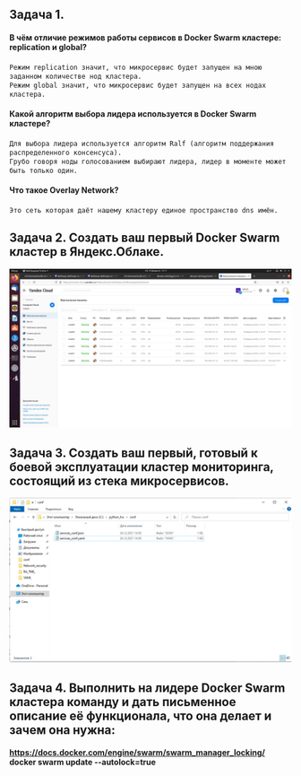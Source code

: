 ## **Задача 1.**
#### В чём отличие режимов работы сервисов в Docker Swarm кластере: replication и global?
```
Режим replication значит, что микросервис будет запущен на мною заданном количестве нод кластера.
Режим global значит, что микросервис будет запущен на всех нодах кластера.
```
#### Какой алгоритм выбора лидера используется в Docker Swarm кластере?
```
Для выбора лидера используется алгоритм Ralf (алгоритм поддержания распределенного консенсуса). 
Грубо говоря ноды голосованием выбирают лидера, лидер в моменте может быть только один. 
```
#### Что такое Overlay Network?
```
Это сеть которая даёт нашему кластеру единое пространство dns имён.
```
## **Задача 2. Создать ваш первый Docker Swarm кластер в Яндекс.Облаке.**
![Screenshot](11.jpg)
## **Задача 3. Создать ваш первый, готовый к боевой эксплуатации кластер мониторинга, состоящий из стека микросервисов.**
![Screenshot](2.jpg)
## **Задача 4. Выполнить на лидере Docker Swarm кластера команду и дать письменное описание её функционала, что она делает и зачем она нужна:**
#### https://docs.docker.com/engine/swarm/swarm_manager_locking/ docker swarm update --autolock=true
```

```
